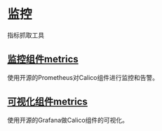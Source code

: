 # 监控

指标抓取工具

## [监控组件metrics](01监控组件metrics.md)

使用开源的Prometheus对Calico组件进行监控和告警。

## [可视化组件metrics](02可视化组件metrics.md)

使用开源的Grafana做Calico组件的可视化。
